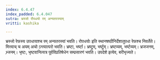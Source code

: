 ```yaml
---
index: 6.4.47
index_padded: 6.4.047
sutra: भ्रस्जो रौपधयो रम् अन्यतरस्याम्
vritti: kashika

---
```

भ्रस्जो रेफस्य उपधायाश्च रम् अन्यतरस्यां भवति। रोपधयोः इति स्थानषष्ठीनिर्देशातुपधा रेफश्च निवर्तेते। मित्त्वाच् च अयम् अचो ऽन्त्यात्परो भवति। भ्रष्टा, भर्ष्टा। भ्रष्टुम्, भर्ष्टुम्। भ्रष्टव्यम्, भर्ष्टव्यम्। भ्रजजनम्, भ्र्जनम्। भृष्टः, भृष्टवानित्यत्र पूर्वविप्रतिषेधेन सम्प्रसारणं भवति। उपदेशे इत्येव, बरीभृज्यते।